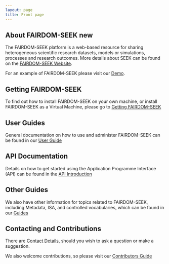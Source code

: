 ```yaml
---
layout: page
title: Front page
---
```


## About FAIRDOM-SEEK new

The FAIRDOM-SEEK platform is a web-based resource for sharing heterogeneous scientific research datasets, 
models or simulations, processes and research outcomes. More details about SEEK can be found on the [FAIRDOM-SEEK Website](https://seek4science.org).

For an example of FAIRDOM-SEEK please visit our [Demo](http://demo.seek4science.org).

## Getting FAIRDOM-SEEK

To find out how to install FAIRDOM-SEEK on your own machine, or install FAIRDOM-SEEK as a Virtual Machine, please go to [Getting FAIRDOM-SEEK](get-seek.html)

## User Guides

General documentation on how to use and administer FAIRDOM-SEEK can be found in our [User Guide](help/user-guide/index.html)

## API Documentation

Details on how to get started using the Application Programme Interface (API) can be found in the [API Introduction](/help/user-guide/api.html) 

## Other Guides

We also have other information for topics related to FAIRDOM-SEEK, including Metadata, ISA, and controlled vocabularies, which can be found
in our [Guides](help/index.html)

## Contacting and Contributions

There are [Contact Details](/contacting-us.html), should you wish to ask a question or make a suggestion.

We also welcome contributions, so please visit our [Contributors Guide](/contributing.html)
